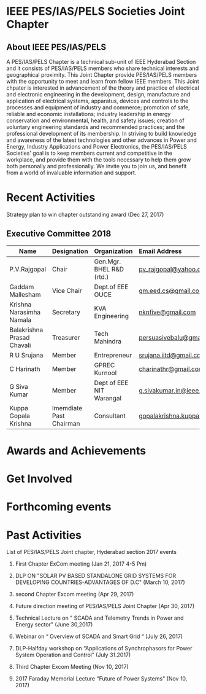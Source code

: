 # IEEE PES/IAS/PELS Societies Joint Chapter
## About IEEE PES/IAS/PELS  
A PES/IAS/PELS Chapter is a technical sub-unit of  IEEE Hyderabad Section and it consists of PES/IAS/PELS members who share technical interests and geographical proximity.  This Joint Chapter provide PES/IAS/PELS members with the opportunity to meet and learn from fellow IEEE members. This Joint chpater is interested in advancement of the theory and practice of electrical and electronic engineering in the development, design, manufacture and application of electrical systems, apparatus, devices and controls to the processes and equipment of industry and commerce; promotion of safe, reliable and economic installations; industry leadership in energy conservation and environmental, health, and safety issues; creation of voluntary engineering standards and recommended practices; and the professional development of its membership. In striving to build knowledge and awareness of the latest technologies and other advances in Power and Energy, Industry Applications  and Power Electronics, the PES/IAS/PELS Societies' goal is to keep members current and competitive in the workplace, and provide them with the tools necessary to help them grow both personally and professionally.  We invite you to join us, and benefit from a world of invaluable information and support.
# Recent Activities
Strategy plan to win chapter outstanding award (Dec 27, 2017)
## Executive Committee 2018
| Name        | Designation | Organization    | Email Address  |
| ------------|:------------|:----------------|:---------------|
|   P.V.Rajgopal       | Chair       | Gen.Mgr. BHEL R&D (rtd.)             | pv_rajgopal@yahoo.co.in           |
|   Gaddam Mallesham      | Vice Chair  |Dept.of EEE OUCE             | gm.eed.cs@gmail.com            |
|  Krishna Narasimha Namala      | Secretary   | KVA Engineering             | nknfive@gmail.com            |
|  Balakrishna Prasad Chavali   | Treasurer   | Tech Mahindra            |persuasivebalu@gmail.com            |
|  R U Srujana     | Member      | Entrepreneur           | srujana.iitd@gmail.com            |
|  C Harinath       | Member      | GPREC Kurnool           | charinathr@gmail.com            |
|  G Siva Kumar   | Member    | Dept of EEE NIT Warangal    | g.sivakumar.in@ieee.org   |
|   Kuppa Gopala Krishna    | Imemdiate Past Chairman   | Consultant    |   gopalakrishna.kuppa@hotmail.com     |
# Awards and Achievements
# Get Involved
# Forthcoming events
# Past Activities
List of PES/IAS/PELS Joint chapter, Hyderabad section 2017 events

1) First Chapter ExCom meeting (Jan 21, 2017 4-5 Pm)

2) DLP ON "SOLAR PV BASED STANDALONE GRID SYSTEMS FOR DEVELOPING COUNTRIES-ADVANTAGES OF D.C" (March 10, 2017)

3) second Chapter Excom meeting (Apr 29, 2017)

4) Future direction meeting of PES/IAS/PELS Joint Chapter (Apr 30, 2017)

5) Technical Lecture on " SCADA and Telemetry Trends in Power and Energy sector" (June 30,2017)

6) Webinar on “ Overview of SCADA and Smart Grid “ (July 26, 2017)  

7) DLP-Halfday workshop on “Applications of Synchrophasors for Power System Operation and Control” (July 31.2017)

8) Third Chapter Excom Meeting (Nov 10, 2017)

9) 2017 Faraday Memorial Lecture "Future of Power Systems"  (Nov 10, 2017)
